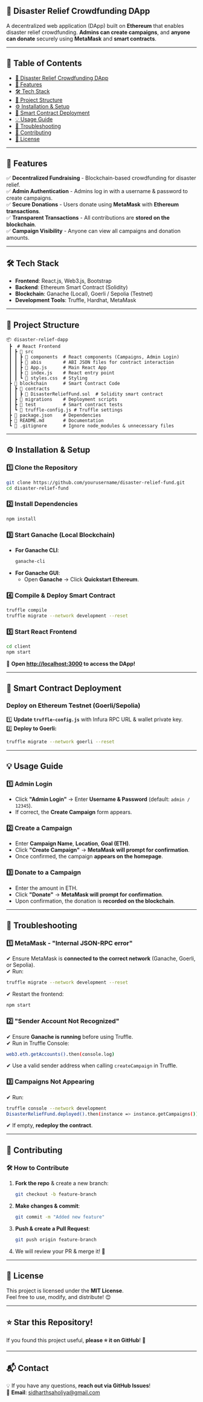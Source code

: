 ## **📌 Disaster Relief Crowdfunding DApp**
A decentralized web application (DApp) built on **Ethereum** that enables disaster relief crowdfunding. **Admins can create campaigns**, and **anyone can donate** securely using **MetaMask** and **smart contracts**.

---

## **📜 Table of Contents**
- [📌 Disaster Relief Crowdfunding DApp](#-disaster-relief-crowdfunding-dapp)
- [🚀 Features](#-features)
- [🛠 Tech Stack](#-tech-stack)
- [📂 Project Structure](#-project-structure)
- [⚙️ Installation & Setup](#-installation--setup)
- [🔗 Smart Contract Deployment](#-smart-contract-deployment)
- [💡 Usage Guide](#-usage-guide)
- [🔧 Troubleshooting](#-troubleshooting)
- [🤝 Contributing](#-contributing)
- [📜 License](#-license)

---

## **🚀 Features**
✅ **Decentralized Fundraising** - Blockchain-based crowdfunding for disaster relief.  
✅ **Admin Authentication** - Admins log in with a username & password to create campaigns.  
✅ **Secure Donations** - Users donate using **MetaMask** with **Ethereum transactions**.  
✅ **Transparent Transactions** - All contributions are **stored on the blockchain**.  
✅ **Campaign Visibility** - Anyone can view all campaigns and donation amounts.  

---

## **🛠 Tech Stack**
- **Frontend**: React.js, Web3.js, Bootstrap  
- **Backend**: Ethereum Smart Contract (Solidity)  
- **Blockchain**: Ganache (Local), Goerli / Sepolia (Testnet)  
- **Development Tools**: Truffle, Hardhat, MetaMask  

---

## **📂 Project Structure**
```
📦 disaster-relief-dapp
 ┣  # React Frontend
 ┃ ┣ 📂 src
 ┃ ┃ ┣ 📂 components  # React components (Campaigns, Admin Login)
 ┃ ┃ ┣ 📂 abis        # ABI JSON files for contract interaction
 ┃ ┃ ┣ 📜 App.js      # Main React App
 ┃ ┃ ┣ 📜 index.js    # React entry point
 ┃ ┃ ┗ 📜 styles.css  # Styling
 ┣ 📂 blockchain      # Smart Contract Code
 ┃ ┣ 📂 contracts
 ┃ ┃ ┣ 📜 DisasterReliefFund.sol  # Solidity smart contract
 ┃ ┣ 📂 migrations    # Deployment scripts
 ┃ ┣ 📂 test          # Smart contract tests
 ┃ ┗ 📜 truffle-config.js # Truffle settings
 ┣ 📜 package.json    # Dependencies
 ┣ 📜 README.md       # Documentation
 ┗ 📜 .gitignore      # Ignore node_modules & unnecessary files
```

---

## **⚙️ Installation & Setup**
### **1️⃣ Clone the Repository**
```sh
git clone https://github.com/yourusername/disaster-relief-fund.git
cd disaster-relief-fund
```

### **2️⃣ Install Dependencies**
```sh
npm install
```

### **3️⃣ Start Ganache (Local Blockchain)**
- **For Ganache CLI**:
  ```sh
  ganache-cli
  ```
- **For Ganache GUI**:
  - Open **Ganache** → Click **Quickstart Ethereum**.

### **4️⃣ Compile & Deploy Smart Contract**
```sh
truffle compile
truffle migrate --network development --reset
```

### **5️⃣ Start React Frontend**
```sh
cd client
npm start
```
🚀 **Open [http://localhost:3000](http://localhost:3000) to access the DApp!**

---

## **🔗 Smart Contract Deployment**
### **Deploy on Ethereum Testnet (Goerli/Sepolia)**
1️⃣ **Update `truffle-config.js`** with Infura RPC URL & wallet private key.  
2️⃣ **Deploy to Goerli:**
```sh
truffle migrate --network goerli --reset
```

---

## **💡 Usage Guide**
### **1️⃣ Admin Login**
- Click **"Admin Login"** → Enter **Username & Password** (default: `admin / 12345`).  
- If correct, the **Create Campaign** form appears.

### **2️⃣ Create a Campaign**
- Enter **Campaign Name**, **Location**, **Goal (ETH)**.  
- Click **"Create Campaign"** → **MetaMask will prompt for confirmation**.  
- Once confirmed, the campaign **appears on the homepage**.

### **3️⃣ Donate to a Campaign**
- Enter the amount in ETH.  
- Click **"Donate"** → **MetaMask will prompt for confirmation**.  
- Upon confirmation, the donation is **recorded on the blockchain**.

---

## **🔧 Troubleshooting**
### **1️⃣ MetaMask - "Internal JSON-RPC error"**
✔ Ensure MetaMask is **connected to the correct network** (Ganache, Goerli, or Sepolia).  
✔ Run:
```sh
truffle migrate --network development --reset
```
✔ Restart the frontend:  
```sh
npm start
```

### **2️⃣ "Sender Account Not Recognized"**
✔ Ensure **Ganache is running** before using Truffle.  
✔ Run in Truffle Console:
```sh
web3.eth.getAccounts().then(console.log)
```
✔ Use a valid sender address when calling `createCampaign` in Truffle.

### **3️⃣ Campaigns Not Appearing**
✔ Run:
```sh
truffle console --network development
DisasterReliefFund.deployed().then(instance => instance.getCampaigns())
```
✔ If empty, **redeploy the contract**.

---

## **🤝 Contributing**
### **🛠 How to Contribute**
1. **Fork the repo** & create a new branch:
   ```sh
   git checkout -b feature-branch
   ```
2. **Make changes & commit**:
   ```sh
   git commit -m "Added new feature"
   ```
3. **Push & create a Pull Request**:
   ```sh
   git push origin feature-branch
   ```
4. We will review your PR & merge it! 🚀

---

## **📜 License**
This project is licensed under the **MIT License**.  
Feel free to use, modify, and distribute! 😊  

---

## **⭐ Star this Repository!**
If you found this project useful, **please ⭐ it on GitHub**! 🌟  

---

## **📬 Contact**
💡 If you have any questions, **reach out via GitHub Issues**!  
📩 **Email**: sidharthsaholiya@gmail.com
